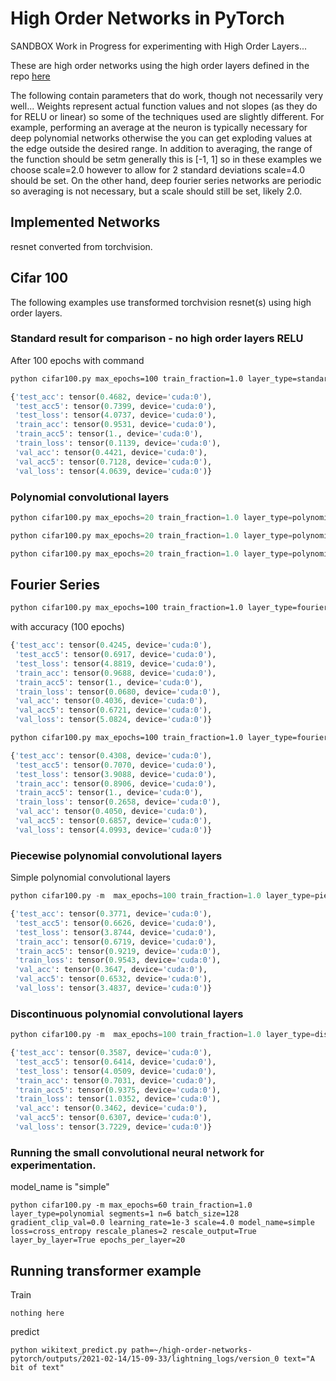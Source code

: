 # High Order Networks in PyTorch
SANDBOX Work in Progress for experimenting with High Order Layers...

These are high order networks using the high order layers defined in the repo [here](https://github.com/jloveric/high-order-layers-torch)

The following contain parameters that do work, though not necessarily very well...  Weights represent actual function values and not slopes (as they do for RELU or linear) so some of the techniques used are slightly different.  For example, performing an average at the neuron is typically necessary for deep polynomial networks otherwise the you can get exploding values at the
edge outside the desired range.  In addition to averaging, the range of the function should be setm generally this is [-1, 1] so in these examples we choose scale=2.0 however to allow for 2 standard deviations scale=4.0 should be set.  On the other hand, deep fourier series networks are periodic so averaging is not necessary, but a scale should still be set, likely 2.0.
## Implemented Networks

resnet converted from torchvision.

## Cifar 100
The following examples use transformed torchvision resnet(s) using high order layers.

### Standard result for comparison - no high order layers RELU
After 100 epochs with command
```bash
python cifar100.py max_epochs=100 train_fraction=1.0 layer_type=standard segments=1 n=3 batch_size=128 gradient_clip_val=0.0 learning_rate=1e-3 scale=4.0 model_name=resnet18 loss=cross_entropy
```
```python
{'test_acc': tensor(0.4682, device='cuda:0'),
 'test_acc5': tensor(0.7399, device='cuda:0'),
 'test_loss': tensor(4.0737, device='cuda:0'),
 'train_acc': tensor(0.9531, device='cuda:0'),
 'train_acc5': tensor(1., device='cuda:0'),
 'train_loss': tensor(0.1139, device='cuda:0'),
 'val_acc': tensor(0.4421, device='cuda:0'),
 'val_acc5': tensor(0.7128, device='cuda:0'),
 'val_loss': tensor(4.0639, device='cuda:0')}

```

### Polynomial convolutional layers

```python
python cifar100.py max_epochs=20 train_fraction=1.0 layer_type=polynomial n=3 batch_size=128 gradient_clip_val=0.0 learning_rate=1e-4 scale=6 layer_by_layer=False
```
```python
python cifar100.py max_epochs=20 train_fraction=1.0 layer_type=polynomial n=4 batch_size=128 gradient_clip_val=0.0 learning_rate=1e-4 scale=8 model_name=resnet10 layer_by_layer=False
```
```python
python cifar100.py max_epochs=20 train_fraction=1.0 layer_type=polynomial n=4 batch_size=128 gradient_clip_val=0.0 learning_rate=1e-4 scale=10 model_name=resnet18 layer_by_layer=False
```
## Fourier Series

```bash
python cifar100.py max_epochs=100 train_fraction=1.0 layer_type=fourier segments=1 n=3 batch_size=128 gradient_clip_val=0.0 learning_rate=1e-3 scale=4.0 model_name=resnet10 loss=cross_entropy layer_by_layer=False
```
with accuracy (100 epochs)
```python
{'test_acc': tensor(0.4245, device='cuda:0'),
 'test_acc5': tensor(0.6917, device='cuda:0'),
 'test_loss': tensor(4.8819, device='cuda:0'),
 'train_acc': tensor(0.9688, device='cuda:0'),
 'train_acc5': tensor(1., device='cuda:0'),
 'train_loss': tensor(0.0680, device='cuda:0'),
 'val_acc': tensor(0.4036, device='cuda:0'),
 'val_acc5': tensor(0.6721, device='cuda:0'),
 'val_loss': tensor(5.0824, device='cuda:0')}

```
```bash
python cifar100.py max_epochs=100 train_fraction=1.0 layer_type=fourier segments=1 n=2 batch_size=128 gradient_clip_val=0.0 learning_rate=1e-3 scale=4.0 model_name=resnet18 loss=cross_entropy layer_by_layer=False
```
```python
{'test_acc': tensor(0.4308, device='cuda:0'),
 'test_acc5': tensor(0.7070, device='cuda:0'),
 'test_loss': tensor(3.9088, device='cuda:0'),
 'train_acc': tensor(0.8906, device='cuda:0'),
 'train_acc5': tensor(1., device='cuda:0'),
 'train_loss': tensor(0.2658, device='cuda:0'),
 'val_acc': tensor(0.4050, device='cuda:0'),
 'val_acc5': tensor(0.6857, device='cuda:0'),
 'val_loss': tensor(4.0993, device='cuda:0')}

```


### Piecewise polynomial convolutional layers
Simple polynomial convolutional layers
```python
python cifar100.py -m  max_epochs=100 train_fraction=1.0 layer_type=piecewise segments=2 n=3 batch_size=128 gradient_clip_val=1.0 learning_rate=1e-3 scale=2.0 model_name=resnet10 loss=cross_entropy rescale_planes=1 rescale_output=True layer_by_layer=False
```
```python
{'test_acc': tensor(0.3771, device='cuda:0'),
 'test_acc5': tensor(0.6626, device='cuda:0'),
 'test_loss': tensor(3.8744, device='cuda:0'),
 'train_acc': tensor(0.6719, device='cuda:0'),
 'train_acc5': tensor(0.9219, device='cuda:0'),
 'train_loss': tensor(0.9543, device='cuda:0'),
 'val_acc': tensor(0.3647, device='cuda:0'),
 'val_acc5': tensor(0.6532, device='cuda:0'),
 'val_loss': tensor(3.4837, device='cuda:0')}
```
### Discontinuous polynomial convolutional layers
```python
python cifar100.py -m  max_epochs=100 train_fraction=1.0 layer_type=discontinuous segments=2 n=3 batch_size=128 gradient_clip_val=0.0 learning_rate=1e-3 scale=2.0 model_name=resnet10 loss=cross_entropy rescale_planes=3 rescale_output=True layer_by_layer=False
```
```python
{'test_acc': tensor(0.3587, device='cuda:0'),
 'test_acc5': tensor(0.6414, device='cuda:0'),
 'test_loss': tensor(4.0509, device='cuda:0'),
 'train_acc': tensor(0.7031, device='cuda:0'),
 'train_acc5': tensor(0.9375, device='cuda:0'),
 'train_loss': tensor(1.0352, device='cuda:0'),
 'val_acc': tensor(0.3462, device='cuda:0'),
 'val_acc5': tensor(0.6307, device='cuda:0'),
 'val_loss': tensor(3.7229, device='cuda:0')}
```

### Running the small convolutional neural network for experimentation.
model_name is "simple"
```
python cifar100.py -m max_epochs=60 train_fraction=1.0 layer_type=polynomial segments=1 n=6 batch_size=128 gradient_clip_val=0.0 learning_rate=1e-3 scale=4.0 model_name=simple loss=cross_entropy rescale_planes=2 rescale_output=True layer_by_layer=True epochs_per_layer=20
```

## Running transformer example
Train
```
nothing here
```
predict
```
python wikitext_predict.py path=~/high-order-networks-pytorch/outputs/2021-02-14/15-09-33/lightning_logs/version_0 text="A bit of text"
```